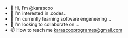 - 👋 Hi, I’m @karascoo
- 👀 I’m interested in .codes..
- 🌱 I’m currently learning software engeneering...
- 💞️ I’m looking to collaborate on ...
- 📫 How to reach me karascooprogrames@gmail.com

<!---
karascoo/karascoo is a ✨ special ✨ repository because its `README.md` (this file) appears on your GitHub profile.
You can click the Preview link to take a look at your changes.
--->
